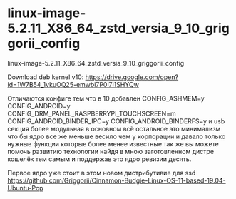 # linux-image-5.2.11_X86_64_zstd_versia_9_10_griggorii_config
linux-image-5.2.11_X86_64_zstd_versia_9_10_griggorii_config

Download deb kernel v10: https://drive.google.com/open?id=1W7B54_1vkuOQ25-emwbi7P0l7i1SHYQw

Отличаются конфиге тем что в 10 добавлен CONFIG_ASHMEM=y  CONFIG_ANDROID=y CONFIG_DRM_PANEL_RASPBERRYPI_TOUCHSCREEN=m CONFIG_ANDROID_BINDER_IPC=y CONFIG_ANDROID_BINDERFS=y и usb секция более модульная в основном всё остальное это минимализм 
что бы ядро все же меньше весило чем у корпорации и давало только нужные функции которые более менее известные так же 
вы можете помочь развитию технологии найдя в мною заготовленном дистре кошелёк тем самым и поддержав это ядро ревизии десять.

Первое ядро уже стоит в этом новом дистрибутивие для ssd https://github.com/Griggorii/Cinnamon-Budgie-Linux-OS-11-based-19.04-Ubuntu-Pop
